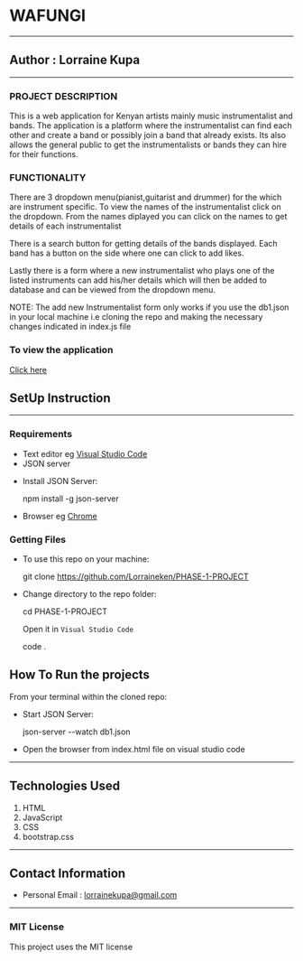 # WAFUNGI
*****
## Author : Lorraine Kupa
****
### PROJECT DESCRIPTION

This is a web application for Kenyan artists mainly music instrumentalist and bands.
The application is a platform where the instrumentalist can find each other and create a band or
possibly join a band that already exists. Its also allows the general public to get the instrumentalists or bands they can hire for their functions.

### FUNCTIONALITY

There are 3 dropdown menu(pianist,guitarist and drummer) for the which are instrument specific. To view the names of the instrumentalist click on the dropdown. From the names diplayed you can click on the names to get details of each instrumentalist

There is a search button for getting details of the bands displayed.
Each band has a button on the side where one can click to add likes.

Lastly there is a form where a new instrumentalist who plays one of the listed instruments can add his/her details which will then be added to database and can be viewed from the dropdown menu.

NOTE: The add new Instrumentalist form only works if you use the db1.json in your local machine i.e cloning the repo and making the necessary changes indicated in index.js file



### To view the application 

  [Click here](https://lorraineken.github.io/PHASE-1-PROJECT/)


## SetUp Instruction
****

### Requirements
* Text editor eg [Visual Studio Code](https://code.visualstudio.com/download)
* JSON server 
 - Install JSON Server:
   
   npm install -g json-server


* Browser eg [Chrome](https://www.google.com/chrome/)



### Getting Files
* To use this repo on your machine:
 
    git clone https://github.com/Lorraineken/PHASE-1-PROJECT

*  Change directory to the repo folder:
    
    cd PHASE-1-PROJECT

   Open it in ``Visual Studio Code``

    code .

## How To Run the projects
From your terminal within the cloned repo:

- Start JSON Server:

  json-server --watch db1.json

- Open the browser from index.html file on visual studio code



*****
## Technologies Used
1. HTML
2. JavaScript
3. CSS
4. bootstrap.css
*****
## Contact Information
* Personal Email : lorrainekupa@gmail.com
*****
### MIT License
This project uses the MIT license
